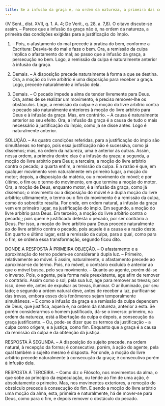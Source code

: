 ```yaml
---
title: Se a infusão da graça é, na ordem da natureza, a primeira das condições exigidas para a justificação do ímpio
---
```


(IV Sent., dist. XVII, q. 1. A. 4; De Verit., q. 28, a. 7,8).
  O oitavo discute-se assim. – Parece que a infusão da graça não é, na ordem da natureza, a primeira das condições exigidas para a justificação do ímpio.  

1. – Pois, o afastamento do mal precede à pratica do bem, conforme a Escritura: Desvia-te do mal e faze o bem. Ora, a remissão da culpa implica o afastamento do mal; ao passo que a infusão da graça, a persecução no bem. Logo, a remissão da culpa é naturalmente anterior à infusão da graça.  

2. Demais. – A disposição precede naturalmente à forma a que se destina. Ora, a moção do livre arbítrio é uma disposição para receber a graça. Logo, precede naturalmente a infusão dela.  

3. Demais. – O pecado impede a alma de tender livremente para Deus. Ora, antes de se realizar um movimento, é preciso remover-lhe os obstáculos. Logo, a remissão da culpa e a moção do livre arbítrio contra o pecado são naturalmente anteriores à moção do livre arbítrio para Deus e à infusão da graça.  Mas, em contrário. – A causa é naturalmente anterior ao seu efeito. Ora, a infusão da graça é a causa de tudo o mais necessário à justificação do ímpio, como já se disse antes. Logo é naturalmente anterior.  

SOLUÇÃO. – As quatro condições referidas, para a justificação do ímpio são simultâneas no tempo, pois essa justificação não é sucessiva, como já dissemos; mas, na ordem da natureza, uma é anterior às outras. Assim, nessa ordem, a primeira dentre elas é a infusão da graça; a segunda, a moção do livre arbítrio para Deus; a terceira, a moção do livre arbítrio contra o pecado; a quarta enfim, a remissão da culpa.  E a razão é que, em qualquer movimento vem naturalmente em primeiro lugar, a moção do motor; depois, a disposição da matéria, ou o movimento do móvel; e por último, o fim ou o termo do movimento, em que termina a moção do motor. Ora, a moção de Deus, enquanto motor, é a infusão da graça, como já dissemos; o movimento ou a disposição do móvel é a dupla moção do livre arbítrio; ultimamente, o termo ou o fim do movimento é a remissão da culpa, como do sobredito resulta. Por onde, em ordem natural, a infusão da graça vem em primeiro lugar, na justificação do ímpio. Em segundo, a moção do livre arbítrio para Deus. Em terceiro, a moção do livre arbítrio contra o pecado,; pois quem é justificado detesta o pecado, por ser contrário a Deus. Por isso, a moção do livre arbítrio para Deus procede naturalmente ao do livre arbítrio contra o pecado, pois aquele é a causa e a razão deste. Em quarto e último lugar, está a remissão da culpa, para a qual, como para o fim, se ordena essa transformação, segundo ficou dito.  

DONDE A RESPOSTA À PRIMEIRA OBJEÇÃO. – O afastamento e a aproximação do termo podem-se considerar à dupla luz. – Primeiro, relativamente ao móvel. E assim, naturalmente, o afastamento precede ao aproximar-se do termo. Pois, no móvel, o contrário excluído é anterior ao que o móvel busca, pelo seu movimento. – Quanto ao agente, porém dá-se o inverso. Pois, o agente, pela forma nele preexistente, age afim de remover o contrário. Assim como o sol, pela sua luz, age para remover as trevas; por isso, deve ele, antes de expulsar as trevas, iluminar. O ar iluminado, por seu lado; e segundo a ordem natural deve, antes de receber a luz, purificar-se das trevas, embora esses dois fenômenos sejam temporalmente simultâneos. – E como a infusão da graça e a remissão da culpa dependem de Deus, que justifica, aquela é, na ordem da natureza, anterior a esta. Se porém considerarmos o homem justificado, dá-se o inverso: primeiro, na ordem da natureza, está a libertação da culpa e depois, a consecução da graça justificante. – Ou, pode-se dizer que os termos da justificação – a culpa como origem, e a justiça, como fim. Enquanto que a graça é a causa da remissão da culpa e da obtenção da justiça.  

RESPOSTA À SEGUNDA. – A disposição do sujeito precede, na ordem natural, à recepção da forma; é consecutiva, porém, à ação do agente, pela qual também o sujeito mesmo é disposto. Por onde, a moção do livre arbítrio precede naturalmente à consecução da graça; é consecutivo porém à infusão dela.  

RESPOSTA Á TERCEIRA. – Como diz o Filósofo, nos movimentos da alma, o que sobe ao principio da especulação, ou tende ao fim de uma ação, é absolutamente o primeiro. Mas, nos movimentos exteriores, a remoção do obstáculo precede à consecução do fim. E sendo a moção do livre arbítrio uma moção da alma, esta, primeira e naturalmente, há de mover-se para Deus, como para o fim, e depois remover o obstáculo do pecado.